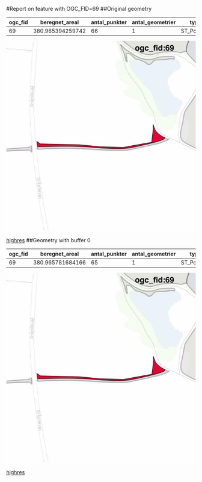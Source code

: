 #Report on feature with OGC_FID=69
##Original geometry



| ogc_fid |  beregnet_areal  | antal_punkter | antal_geometrier |    type    |
|---------|------------------|---------------|------------------|------------|
|      69 | 380.965394259742 |            66 |                1 | ST_Polygon|
![geom](../images/69_invalid.jpg)


[highres](https://raw.githubusercontent.com/Septima/herlev/master/images/69_invalid.jpg)
##Geometry with buffer 0



| ogc_fid |  beregnet_areal  | antal_punkter | antal_geometrier |    type    |
|---------|------------------|---------------|------------------|------------|
|      69 | 380.965781684166 |            65 |                1 | ST_Polygon|
![geom](../images/69_buffer0.jpg)


[highres](https://raw.githubusercontent.com/Septima/herlev/master/images/69_buffer0_highres.jpg)
